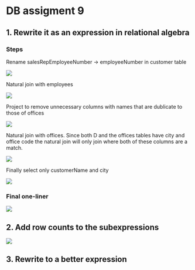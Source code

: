 # DB assigment 9

## 1. Rewrite it as an expression in relational algebra

### Steps

Rename salesRepEmployeeNumber -> employeeNumber in customer table

<img src="https://latex.codecogs.com/gif.latex?A=\rho_{employeeNumber\,/\,salesRepEmployeeNumber}(customers)"/>

Natural join with employees

<img src="https://latex.codecogs.com/gif.latex?B=employees\bowtie\,A"/>

Project to remove unnecessary columns with names that are dublicate to those of offices

<img src="https://latex.codecogs.com/gif.latex?C=\Pi_{customerName,\,officeCode,\,city}(B)"/>

Natural join with offices. Since both D and the offices tables have city and office code the natural join will only join where both of these columns are a match.

<img src="https://latex.codecogs.com/gif.latex?D=offices\bowtie\,C"/>

Finally select only customerName and city

<img src="https://latex.codecogs.com/gif.latex?\Pi_{customerName,\,city}D"/>

### Final one-liner

<img src="https://latex.codecogs.com/gif.latex?\Pi_{customerName,\,city}offices\bowtie\Pi_{customerName,\,officeCode,\,city}\;(employees\bowtie\rho_{employeeNumber\,/\,salesRepEmployeeNumber}\;(customers))"/>

## 2. Add row counts to the subexpressions

<img src="https://latex.codecogs.com/gif.latex?\Pi_{customerName,\,city}(offices\bowtie(\Pi_{customerName,\,officeCode,\,city}\;(employees\bowtie(\rho_{employeeNumber\,/\,salesRepEmployeeNumber}\;(customers)^{[122]})^{[100]})^{[100]})^{[14]})^{[14]}"/>

## 3. Rewrite to a better expression
